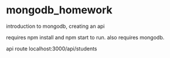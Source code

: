 # mongodb_homework
introduction to mongodb, creating an api

requires npm install and npm start to run. also requires mongodb. 

api route localhost:3000/api/students
